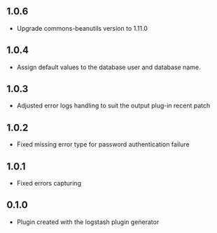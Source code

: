 ## 1.0.6
- Upgrade commons-beanutils version to 1.11.0

## 1.0.4
  - Assign default values to the database user and database name.
## 1.0.3
  - Adjusted error logs handling to suit the output plug-in recent patch
## 1.0.2
  - Fixed missing error type for password authentication failure
## 1.0.1
  - Fixed errors capturing
## 0.1.0
  - Plugin created with the logstash plugin generator
